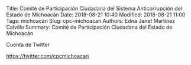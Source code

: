 Title: Comité de Participación Ciudadana del Sistema Anticorrupción del Estado de Michoacán
Date: 2018-08-21 10:40
Modified: 2018-08-21 11:00
Tags: michoacán
Slug: cpc-michoacan
Authors: Edna Janet Martínez Calvillo
Summary: Comité de Participación Ciudadana del Estado de Michoacán


Cuenta de Twitter

<https://twitter.com/cpcmichoacan>

